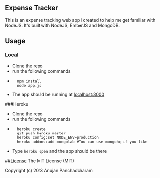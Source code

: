 ## Expense Tracker
This is an expense tracking web app I created to help me get familiar with NodeJS. It's built with NodeJS, EmberJS and MongoDB. 

## Usage

### Local
* Clone the repo
* run the following commands 
*    
        npm install
        node app.js
* The app should be running at [localhost:3000](http://localhost:3000)

###Heroku
* Clone the repo
* run the following commands
*     
        heroku create
        git push heroku master
        heroku config:set NODE_ENV=production
        heroku addons:add mongolab #You can use mongohq if you like
* Type `heroku open` and the app should be there


##[License](https://github.com/Anujan/emberjs-node-expense-tracker/LICENSE.md)
The MIT License (MIT)

Copyright (c) 2013 Anujan Panchadcharam

        
